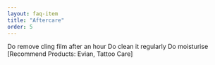```yaml
---
layout: faq-item
title: "Aftercare"
order: 5
---
```


Do remove cling film after an hour
Do clean it regularly
Do moisturise [Recommend Products: Evian, Tattoo Care]
